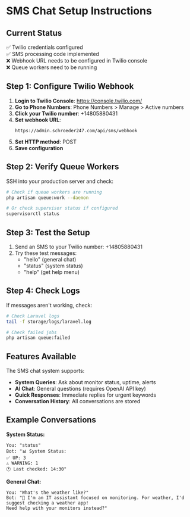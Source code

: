# SMS Chat Setup Instructions

## Current Status
✅ Twilio credentials configured  
✅ SMS processing code implemented  
❌ Webhook URL needs to be configured in Twilio console  
❌ Queue workers need to be running  

## Step 1: Configure Twilio Webhook

1. **Login to Twilio Console**: https://console.twilio.com/
2. **Go to Phone Numbers**: Phone Numbers > Manage > Active numbers
3. **Click your Twilio number**: +14805880431
4. **Set webhook URL**: 
   ```
   https://admin.schroeder247.com/api/sms/webhook
   ```
5. **Set HTTP method**: POST
6. **Save configuration**

## Step 2: Verify Queue Workers

SSH into your production server and check:

```bash
# Check if queue workers are running
php artisan queue:work --daemon

# Or check supervisor status if configured
supervisorctl status
```

## Step 3: Test the Setup

1. Send an SMS to your Twilio number: +14805880431
2. Try these test messages:
   - "hello" (general chat)
   - "status" (system status)
   - "help" (get help menu)

## Step 4: Check Logs

If messages aren't working, check:

```bash
# Check Laravel logs
tail -f storage/logs/laravel.log

# Check failed jobs
php artisan queue:failed
```

## Features Available

The SMS chat system supports:

- **System Queries**: Ask about monitor status, uptime, alerts
- **AI Chat**: General questions (requires OpenAI API key)
- **Quick Responses**: Immediate replies for urgent keywords
- **Conversation History**: All conversations are stored

## Example Conversations

**System Status:**
```
You: "status"
Bot: "📊 System Status:
✅ UP: 3
⚠️ WARNING: 1
🕐 Last checked: 14:30"
```

**General Chat:**
```
You: "What's the weather like?"
Bot: "🤖 I'm an IT assistant focused on monitoring. For weather, I'd suggest checking a weather app! 
Need help with your monitors instead?"
```